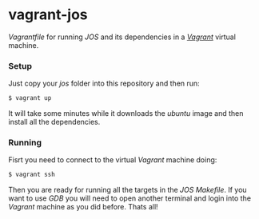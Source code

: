 # vagrant-jos

_Vagrantfile_ for running _JOS_ and its dependencies in a [_Vagrant_](https://www.vagrantup.com/downloads.html) virtual machine.

### Setup

Just copy your _jos_ folder into this repository and then run:

```bash
$ vagrant up
```

It will take some minutes while it downloads the _ubuntu_ image and then install all the dependencies.

### Running

Fisrt you need to connect to the virtual _Vagrant_ machine doing:

```bash
$ vagrant ssh
```

Then you are ready for running all the targets in the _JOS Makefile_. If you want to use _GDB_ you will need to open another terminal and login into the _Vagrant_ machine as you did before. Thats all!

